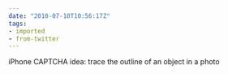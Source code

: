 ```yaml
---
date: "2010-07-10T10:56:17Z"
tags:
- imported
- from-twitter
---
```

iPhone CAPTCHA idea: trace the outline of an object in a photo
